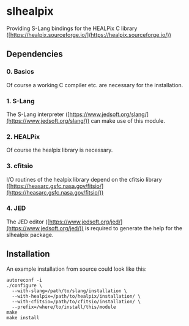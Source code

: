 # slhealpix
Providing S-Lang bindings for the HEALPix C library
([https://healpix.sourceforge.io/](https://healpix.sourceforge.io/))

## Dependencies

### 0. Basics
Of course a working C compiler etc. are necessary for the installation.

### 1. S-Lang
The S-Lang interpreter
([https://www.jedsoft.org/slang/](https://www.jedsoft.org/slang/)) can make use
of this module.

### 2. HEALPix
Of course the healpix library is necessary.

### 3. cfitsio
I/O routines of the healpix library depend on the cfitsio library
([https://heasarc.gsfc.nasa.gov/fitsio/](https://heasarc.gsfc.nasa.gov/fitsio/))

### 4. JED
The JED editor ([https://www.jedsoft.org/jed/](https://www.jedsoft.org/jed/))
is required to generate the help for the slhealpix package.

## Installation
An example installation from source could look like this:
```
autoreconf -i
./configure \
  --with-slang=/path/to/slang/installation \
  --with-healpix=/path/to/healpix/installation/ \
  --with-cfitsio=/path/to/cfitsio/installation/ \
  --prefix=/where/to/install/this/module
make
make install
```
